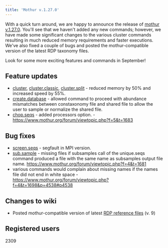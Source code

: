 ```yaml
---
title: 'Mothur v.1.27.0'
---
```

With a quick turn around, we are happy to announce the release of
[mothur v.1.27.0](mothur_v.1.27.0). You\'ll see that we
haven\'t added any new commands; however, we have made some significant
changes to the various cluster commands resulting in much reduced memory
requirements and faster executions. We\'ve also fixed a couple of bugs
and posted the mothur-compatible version of the latest RDP taxonomy
files.

Look for some more exciting features and commands in September!

## Feature updates

-   [cluster](cluster),
    [cluster.classic](cluster.classic),
    [cluster.split](cluster.split) - reduced memory by 50%
    and increased speed by 55%.
-   [create.database](create.database) - allowed command to
    proceed with abundance mismatches between constaxonomy file and
    shared file to allow the user to sample or normalize the shared
    file.
-   [chop.seqs](chop.seqs) - added processors option. -
    <https://www.mothur.org/forum/viewtopic.php?f=5&t=1683>

## Bug fixes

-   [screen.seqs](screen.seqs) - segfault in MPI version.
-   [sub.sample](sub.sample) - missing files if subsamples
    call of the unique.seqs command produced a file with the same name
    as subsamples output file name.
    <https://www.mothur.org/forum/viewtopic.php?f=4&t=1681>
-   various commands would complain about missing names if the names
    file did not end in white space -
    <https://www.mothur.org/forum/viewtopic.php?f=4&t=1698&p=4538#p4538>

## Changes to wiki

-   Posted mothur-compatible version of latest [RDP reference
    files](RDP_reference_files) (v. 9)

## Registered users

2309
